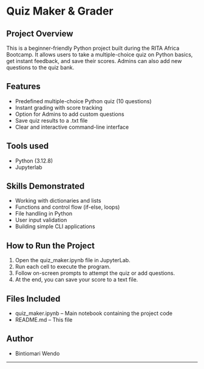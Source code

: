 # Quiz Maker & Grader

## Project Overview
This is a beginner-friendly Python project built during the RITA Africa Bootcamp. It allows users to take a multiple-choice quiz on Python basics, get instant feedback, and save their scores. Admins can also add new questions to the quiz bank.

## Features
- Predefined multiple-choice Python quiz (10 questions)
- Instant grading with score tracking
- Option for Admins to add custom questions
- Save quiz results to a .txt file
- Clear and interactive command-line interface

## Tools used
- Python (3.12.8)
- Jupyterlab

## Skills Demonstrated
- Working with dictionaries and lists
- Functions and control flow (if-else, loops)
- File handling in Python
- User input validation
- Building simple CLI applications

## How to Run the Project
1. Open the quiz_maker.ipynb file in JupyterLab.
2. Run each cell to execute the program.
3. Follow on-screen prompts to attempt the quiz or add questions.
4. At the end, you can save your score to a text file.

## Files Included
- quiz_maker.ipynb – Main notebook containing the project code
- README.md – This file

## Author
- Bintiomari Wendo

---

